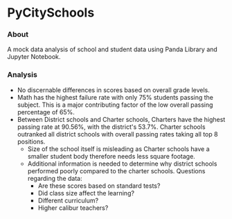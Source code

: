 # PyCitySchools

### About
A mock data analysis of school and student data using Panda Library and Jupyter Notebook.  


### Analysis

* No discernable differences in scores based on overall grade levels.
* Math has the highest failure rate with only 75% students passing the subject.  This is a major contributing factor of the low overall passing percentage of 65%.
* Between District schools and Charter schools, Charters have the highest passing rate at 90.56%, with the district's 53.7%.  Charter schools outranked all district schools  with overall passing rates taking all top 8 positions.
  *   Size of the school itself is misleading as Charter schools have a smaller student body therefore needs less square footage.
  * Additional information is needed to determine why district schools performed poorly compared to the charter schools.  Questions regarding the data:      
    *   Are these scores based on standard tests? 
    *   Did class size affect the learning? 
    *   Different curriculum?  
    *   Higher calibur teachers?
